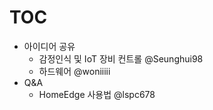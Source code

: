 # TOC
- 아이디어 공유
  - 감정인식 및 IoT 장비 컨트롤 @Seunghui98
  - 하드웨어 @woniiiii
- Q&A
  - HomeEdge 사용법 @lspc678
